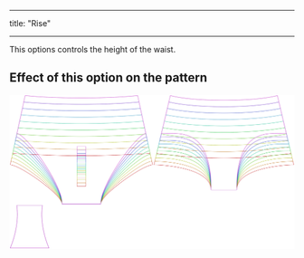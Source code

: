 - - -
title: "Rise"
- - -

This options controls the height of the waist.

## Effect of this option on the pattern

![This image shows the effect of this option by superimposing several variants that have a different value for this option](ursula_rise_sample.svg "Effect of this option on the pattern")
